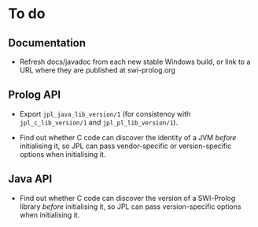 # To do

## Documentation

* Refresh docs/javadoc from each new stable Windows build, or link to a URL where they are published at swi-prolog.org

## Prolog API

* Export `jpl_java_lib_version/1` (for consistency with `jpl_c_lib_version/1` and `jpl_pl_lib_version/1`).

* Find out whether C code can discover the identity of a JVM *before* initialising it, so JPL can pass vendor-specific or version-specific options when initialising it.

## Java API

* Find out whether C code can discover the version of a SWI-Prolog library *before* initialising it, so JPL can pass version-specific options when initialising it.
